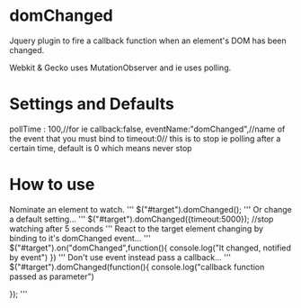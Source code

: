 domChanged
==========

Jquery plugin to fire a callback function when an element's DOM has been changed.

Webkit & Gecko uses MutationObserver and ie uses polling.

Settings and Defaults
=====================

pollTime : 100,//for ie
callback:false,
eventName:"domChanged",//name of the event that you must bind to
timeout:0// this is to stop ie polling after a certain time, default is 0 which means never stop

How to use
==========

Nominate an element to watch.
'''
$("#target").domChanged();
'''
Or change a default setting...
'''
$("#target").domChanged({timeout:5000}); //stop watching after 5 seconds
'''
React to the target element changing by binding to it's domChanged event...
'''
$("#target").on("domChanged",function(){
    console.log("It changed, notified by event")
})
'''
Don't use event instead pass a callback...
'''
$("#target").domChanged(function(){
    console.log("callback function passed as parameter")

});
'''
